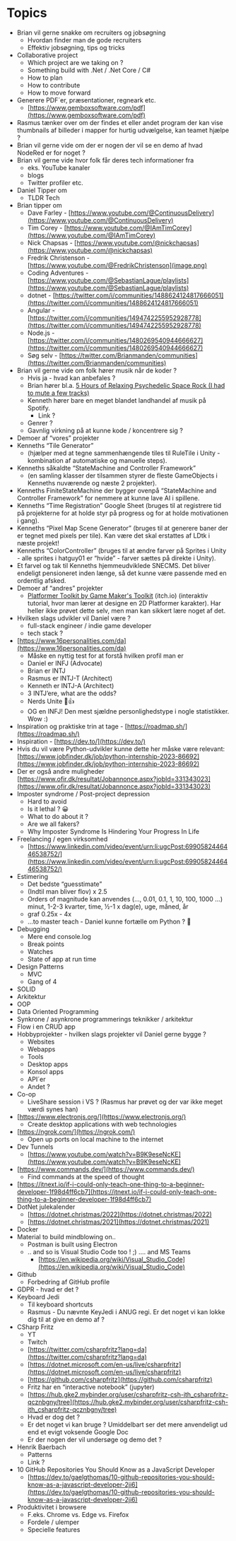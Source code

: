 # Topics

- Brian vil gerne snakke om recruiters og jobsøgning
  - Hvordan finder man de gode recruiters
  - Effektiv jobsøgning, tips og tricks
- Collaborative project
  - Which project are we taking on ?
  - Something build with .Net / .Net Core / C#
  - How to plan
  - How to contribute
  - How to move forward
- Generere PDF´er, præsentationer, regneark etc.
  - [https://www.gemboxsoftware.com/pdf](https://www.gemboxsoftware.com/pdf)
- Rasmus tænker over om der findes et eller andet program der kan vise thumbnails af billeder i mapper for hurtig udvælgelse, kan teamet hjælpe ?
- Brian vil gerne vide om der er nogen der vil se en demo af hvad NodeRed er for noget ?
- Brian vil gerne vide hvor folk får deres tech informationer fra
  - eks. YouTube kanaler
  - blogs
  - Twitter profiler etc.
- Daniel Tipper om
  - TLDR Tech
- Brian tipper om
  - Dave Farley - [https://www.youtube.com/@ContinuousDelivery](https://www.youtube.com/@ContinuousDelivery)
  - Tim Corey - [https://www.youtube.com/@IAmTimCorey](https://www.youtube.com/@IAmTimCorey)
  - Nick Chapsas - [https://www.youtube.com/@nickchapsas](https://www.youtube.com/@nickchapsas)
  - Fredrik Christenson - [https://www.youtube.com/@FredrikChristenson](image.png)
  - Coding Adventures - [https://www.youtube.com/@SebastianLague/playlists](https://www.youtube.com/@SebastianLague/playlists)
  - dotnet - [https://twitter.com/i/communities/1488624124817666051](https://twitter.com/i/communities/1488624124817666051)
  - Angular - [https://twitter.com/i/communities/1494742255952928778](https://twitter.com/i/communities/1494742255952928778)
  - Node.js - [https://twitter.com/i/communities/1480269540944666627](https://twitter.com/i/communities/1480269540944666627)
  - Søg selv - [https://twitter.com/Brianmanden/communities](https://twitter.com/Brianmanden/communities)
- Brian vil gerne vide om folk hører musik når de koder ?
  - Hvis ja - hvad kan anbefales ?
  - Brian hører bl.a. [5 Hours of Relaxing Psychedelic Space Rock (I had to mute a few tracks)](https://www.youtube.com/watch?v=iuWa5wh8lG0)
  - Kenneth hører bare en meget blandet landhandel af musik på Spotify.
    - Link ?
  - Genrer ?
  - Gavnlig virkning på at kunne kode / koncentrere sig ?
- Demoer af “vores” projekter
- Kenneths “Tile Generator”
  - (hjælper med at tegne sammenhængende tiles til RuleTile i Unity - kombination af automatiske og manuelle steps).
- Kenneths såkaldte “StateMachine and Controller Framework”
  - (en samling klasser der tilsammen styrer de fleste GameObjects i Kenneths nuværende og næste 2 projekter).
- Kenneths FiniteStateMachine der bygger ovenpå “StateMachine and Controller Framework” for nemmere at kunne lave AI i spillene.
- Kenneths “Time Registration” Google Sheet (bruges til at registrere tid på projekterne for at holde styr på progress og for at holde motivationen i gang).
- Kenneths “Pixel Map Scene Generator” (bruges til at generere baner der er tegnet med pixels per tile). Kan være det skal erstattes af LDtk i næste projekt!
- Kenneths “ColorController” (bruges til at ændre farver på Sprites i Unity - alle sprites i hatguy01 er “hvide” - farver sættes på direkte i Unity).
- Et farvel og tak til Kenneths hjemmeudviklede SNECMS. Det bliver endeligt pensioneret inden længe, så det kunne være passende med en ordentlig afsked.
- Demoer af “andres” projekter
  - [Platformer Toolkit by Game Maker's Toolkit](https://gmtk.itch.io/platformer-toolkit) (itch.io) (interaktiv tutorial, hvor man lærer at designe en 2D Platformer karakter). Har heller ikke prøvet dette selv, men man kan sikkert lære noget af det.
- Hvilken slags udvikler vil Daniel være ?
  - full-stack engineer / indie game developer
  - tech stack ?
- [https://www.16personalities.com/da](https://www.16personalities.com/da)
  - Måske en nyttig test for at forstå hvilken profil man er
  - Daniel er INFJ (Advocate)
  - Brian er INTJ
  - Rasmus er INTJ-T (Architect)
  - Kenneth er INTJ-A (Architect)
  - 3 INTJ’ere, what are the odds?
  - Nerds Unite 🙂👍
  - OG en INFJ! Den mest sjældne personlighedstype i nogle statistikker. Wow :)
- Inspiration og praktiske trin at tage - [https://roadmap.sh/](https://roadmap.sh/)
- Inspiration - [https://dev.to/](https://dev.to/)
- Hvis du vil være Python-udvikler kunne dette her måske være relevant:
[https://www.jobfinder.dk/job/python-internship-2023-86692](https://www.jobfinder.dk/job/python-internship-2023-86692)
- Der er også andre muligheder
[https://www.ofir.dk/resultat/Jobannonce.aspx?jobId=331343023](https://www.ofir.dk/resultat/Jobannonce.aspx?jobId=331343023)
- Imposter syndrome / Post-project depression
  - Hard to avoid
  - Is it lethal ? 😀
  - What to do about it ?
  - Are we all fakers?
  - Why Imposter Syndrome Is Hindering Your Progress In Life
- Freelancing / egen virksomhed
  - [https://www.linkedin.com/video/event/urn:li:ugcPost:6990582446446538752/](https://www.linkedin.com/video/event/urn:li:ugcPost:6990582446446538752/)
- Estimering
  - Det bedste “guesstimate”
  - (Indtil man bliver flov) x 2.5
  - Orders of magnitude kan anvendes (..., 0.01, 0.1, 1, 10, 100, 1000 …)
minut, 1-2-3 kvarter, time, ½-1 x dag(e), uge, måned, år
  - graf 0.25x - 4x
  - …to master teach - Daniel kunne fortælle om Python ? 🙂
- Debugging
  - Mere end console.log
  - Break points
  - Watches
  - State of app at run time
- Design Patterns
  - MVC
  - Gang of 4
- SOLID
- Arkitektur
- OOP
- Data Oriented Programming
- Synkrone / asynkrone programmerings teknikker / arkitektur
- Flow i en CRUD app
- Hobbyprojekter - hvilken slags projekter vil Daniel gerne bygge ?
  - Websites
  - Webapps
  - Tools
  - Desktop apps
  - Konsol apps
  - API´er
  - Andet ?
- Co-op
  - LiveShare session i VS ? (Rasmus har prøvet og der var ikke meget værdi synes han)
- [https://www.electronjs.org/](https://www.electronjs.org/)
  - Create desktop applications with web technologies
- [https://ngrok.com/](https://ngrok.com/)
  - Open up ports on local machine to the internet
- Dev Tunnels
  - [https://www.youtube.com/watch?v=B9K9eseNcKE](https://www.youtube.com/watch?v=B9K9eseNcKE)
- [https://www.commands.dev/](https://www.commands.dev/)
  - Find commands at the speed of thought
- [https://itnext.io/if-i-could-only-teach-one-thing-to-a-beginner-developer-1f98d4ff6cb7](https://itnext.io/if-i-could-only-teach-one-thing-to-a-beginner-developer-1f98d4ff6cb7)
- DotNet julekalender
  - [https://dotnet.christmas/2022](https://dotnet.christmas/2022)
  - [https://dotnet.christmas/2021](https://dotnet.christmas/2021)
- Docker
- Material to build mindblowing on..
  - Postman is built using Electron
  - .. and so is Visual Studio Code too ! ;) …. and MS Teams
    - [https://en.wikipedia.org/wiki/Visual_Studio_Code](https://en.wikipedia.org/wiki/Visual_Studio_Code)
- Github
  - Forbedring af GitHub profile
- GDPR - hvad er det ?
- Keyboard Jedi
  - Til keyboard shortcuts
  - Rasmus - Du nævnte KeyJedi i ANUG regi. Er det noget vi kan lokke dig til at give en demo af ?
- CSharp Fritz
  - YT
  - Twitch
  - [https://twitter.com/csharpfritz?lang=da](https://twitter.com/csharpfritz?lang=da)
  - [https://dotnet.microsoft.com/en-us/live/csharpfritz](https://dotnet.microsoft.com/en-us/live/csharpfritz)
  - [https://github.com/csharpfritz](https://github.com/csharpfritz)
  - Fritz har en “interactive notebook” (jupyter)
  - [https://hub.gke2.mybinder.org/user/csharpfritz-csh-ith_csharpfritz-qcznbgny/tree](https://hub.gke2.mybinder.org/user/csharpfritz-csh-ith_csharpfritz-qcznbgny/tree)
  - Hvad er dog det ?
  - Er det noget vi kan bruge ? Umiddelbart ser det mere anvendeligt ud end et evigt voksende Google Doc
  - Er der nogen der vil undersøge og demo det ?
- Henrik Baerbach
  - Patterns
  - Link ?
- 10 GitHub Repositories You Should Know as a JavaScript Developer
  - [https://dev.to/gaelgthomas/10-github-repositories-you-should-know-as-a-javascript-developer-2ji6](https://dev.to/gaelgthomas/10-github-repositories-you-should-know-as-a-javascript-developer-2ji6)
- Produktivitet i browsere
  - F.eks. Chrome vs. Edge vs. Firefox
  - Fordele / ulemper
  - Specielle features
